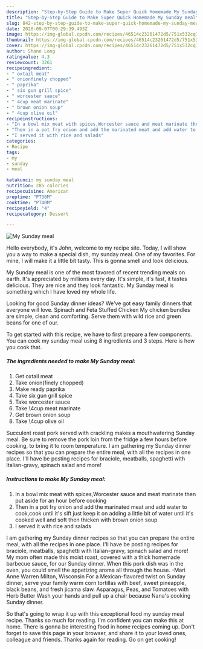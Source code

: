 ```yaml
---
description: "Step-by-Step Guide to Make Super Quick Homemade My Sunday meal"
title: "Step-by-Step Guide to Make Super Quick Homemade My Sunday meal"
slug: 842-step-by-step-guide-to-make-super-quick-homemade-my-sunday-meal
date: 2020-09-07T00:29:39.493Z
image: https://img-global.cpcdn.com/recipes/46514c23261472d5/751x532cq70/my-sunday-meal-recipe-main-photo.jpg
thumbnail: https://img-global.cpcdn.com/recipes/46514c23261472d5/751x532cq70/my-sunday-meal-recipe-main-photo.jpg
cover: https://img-global.cpcdn.com/recipes/46514c23261472d5/751x532cq70/my-sunday-meal-recipe-main-photo.jpg
author: Shane Long
ratingvalue: 4.3
reviewcount: 3261
recipeingredient:
- " oxtail meat"
- " onionfinely chopped"
- " paprika"
- " six gun grill spice"
- " worcester sauce"
- " 4cup meat marinate"
- " brown onion soup"
- " 4cup olive oil"
recipeinstructions:
- "In a bowl mix meat with spices,Worcester sauce and meat marinate then put aside for an hour before cooking"
- "Then in a pot fry onion and add the marinated meat and add water to cook,cook until it&#39;s sift just keep it on adding a little bit of water until it&#39;s cooked well and soft then thicken with brown onion soup"
- "I served it with rice and salads"
categories:
- Recipe
tags:
- my
- sunday
- meal

katakunci: my sunday meal 
nutrition: 285 calories
recipecuisine: American
preptime: "PT36M"
cooktime: "PT40M"
recipeyield: "4"
recipecategory: Dessert

---
```



![My Sunday meal](https://img-global.cpcdn.com/recipes/46514c23261472d5/751x532cq70/my-sunday-meal-recipe-main-photo.jpg)

Hello everybody, it's John, welcome to my recipe site. Today, I will show you a way to make a special dish, my sunday meal. One of my favorites. For mine, I will make it a little bit tasty. This is gonna smell and look delicious.

My Sunday meal is one of the most favored of recent trending meals on earth. It's appreciated by millions every day. It's simple, it's fast, it tastes delicious. They are nice and they look fantastic. My Sunday meal is something which I have loved my whole life.

Looking for good Sunday dinner ideas? We&#39;ve got easy family dinners that everyone will love. Spinach and Feta Stuffed Chicken My chicken bundles are simple, clean and comforting. Serve them with wild rice and green beans for one of our.


To get started with this recipe, we have to first prepare a few components. You can cook my sunday meal using 8 ingredients and 3 steps. Here is how you cook that.

<!--inarticleads1-->

##### The ingredients needed to make My Sunday meal:

1. Get  oxtail meat
1. Take  onion(finely chopped)
1. Make ready  paprika
1. Take  six gun grill spice
1. Take  worcester sauce
1. Take  \4cup meat marinate
1. Get  brown onion soup
1. Take  \4cup olive oil


Succulent roast pork served with crackling makes a mouthwatering Sunday meal. Be sure to remove the pork loin from the fridge a few hours before cooking, to bring it to room temperature. I am gathering my Sunday dinner recipes so that you can prepare the entire meal, with all the recipes in one place. I&#39;ll have be posting recipes for braciole, meatballs, spaghetti with Italian-gravy, spinach salad and more! 

<!--inarticleads2-->

##### Instructions to make My Sunday meal:

1. In a bowl mix meat with spices,Worcester sauce and meat marinate then put aside for an hour before cooking
1. Then in a pot fry onion and add the marinated meat and add water to cook,cook until it&#39;s sift just keep it on adding a little bit of water until it&#39;s cooked well and soft then thicken with brown onion soup
1. I served it with rice and salads


I am gathering my Sunday dinner recipes so that you can prepare the entire meal, with all the recipes in one place. I&#39;ll have be posting recipes for braciole, meatballs, spaghetti with Italian-gravy, spinach salad and more! My mom often made this moist roast, covered with a thick homemade barbecue sauce, for our Sunday dinner. When this pork dish was in the oven, you could smell the appetizing aroma all through the house. -Mari Anne Warren Milton, Wisconsin For a Mexican-flavored twist on Sunday dinner, serve your family warm corn tortillas with beef, sweet pineapple, black beans, and fresh jicama slaw. Asparagus, Peas, and Tomatoes with Herb Butter Wash your hands and pull up a chair because Nana&#39;s cooking Sunday dinner. 

So that's going to wrap it up with this exceptional food my sunday meal recipe. Thanks so much for reading. I'm confident you can make this at home. There is gonna be interesting food in home recipes coming up. Don't forget to save this page in your browser, and share it to your loved ones, colleague and friends. Thanks again for reading. Go on get cooking!
